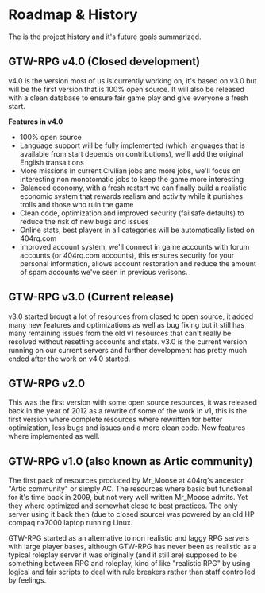 # Roadmap & History
The is the project history and it's future goals summarized.

## GTW-RPG v4.0 (Closed development)
v4.0 is the version most of us is currently working on, it's based on v3.0 but will be the first version that is 100% open source. 
It will also be released with a clean database to ensure fair game play and give everyone a fresh start.

**Features in v4.0**
* 100% open source
* Language support will be fully implemented (which languages that is available from start depends on contributions), we'll add the original English transaltions
* More missions in current Civilian jobs and more jobs, we'll focus on interesting non monotomatic jobs to keep the game more interesting
* Balanced economy, with a fresh restart we can finally build a realistic economic system that rewards realism and activity while it punishes trolls and those who ruin the game
* Clean code, optimization and improved security (failsafe defaults) to reduce the risk of new bugs and issues
* Online stats, best players in all categories will be automatically listed on 404rq.com
* Improved account system, we'll connect in game accounts with forum accounts (or 404rq.com accounts), this ensures security for your personal information, allows account restoration and reduce the amount of spam accounts we've seen in previous verisons.

## GTW-RPG v3.0 (Current release)
v3.0 started brougt a lot of resources from closed to open source, it added many new features and 
optimizations as well as bug fixing but it still has many remaining issues from the old v1 resources 
that can't really be resolved without resetting accounts and stats. v3.0 is the current version 
running on our current servers and further development has pretty much ended after the work on v4.0 started.

## GTW-RPG v2.0
This was the first version with some open source resources, it was released back in the year of 2012 as a 
rewrite of some of the work in v1, this is the first version where complete resources where rewritten for 
better optimization, less bugs and issues and a more clean code. New features where implemented as well.

## GTW-RPG v1.0 (also known as Artic community)
The first pack of resources produced by Mr_Moose at 404rq's ancestor "Artic community" or simply AC. 
The resources where basic but functional for it's time back in 2009, but not very well written Mr_Moose
admits. Yet they where optimized and somewhat close to best practices. The only server using it back 
then (due to closed source) was powered by an old HP compaq nx7000 laptop running Linux.

GTW-RPG started as an alternative to non realistic and laggy RPG servers with large player bases, 
although GTW-RPG has never been as realistic as a typical roleplay server it was originally (and 
it still are) supposed to be something between RPG and roleplay, kind of like "realistic RPG" by 
using logical and fair scripts to deal with rule breakers rather than staff controlled by feelings.  
